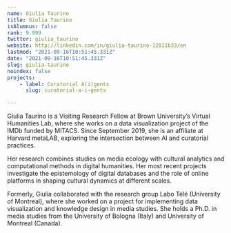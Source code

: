 ```yaml
---
name: Giulia Taurino
title: Giulia Taurino
isAlumnus: false
rank: 9.999
twitter: giulia_taurino
website: http://linkedin.com/in/giulia-taurino-12811b33/en
lastmod: "2021-09-16T10:51:45.331Z"
date: "2021-09-16T10:51:45.331Z"
slug: giulia-taurino
noindex: false
projects:
    - label: Curatorial A(i)gents
      slug: curatorial-a-i-gents

---
```

Giulia Taurino is a Visiting Research Fellow at Brown University’s Virtual Humanities Lab, where she works on a data visualization project of the IMDb funded by MITACS. Since September 2019, she is an affiliate at Harvard metaLAB, exploring the intersection between AI and curatorial practices.

Her research combines studies on media ecology with cultural analytics and computational methods in digital humanities. Her most recent projects investigate the epistemology of digital databases and the role of online platforms in shaping cultural dynamics at different scales.
 
Formerly, Giulia collaborated with the research group Labo Télé (University of Montreal), where she worked on a project for implementing data visualization and knowledge design in media studies. She holds a Ph.D. in media studies from the University of Bologna (Italy) and University of Montreal (Canada).